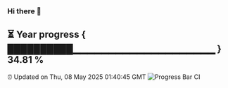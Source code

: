 ### Hi there 👋
⏳ Year progress { ██████████▁▁▁▁▁▁▁▁▁▁▁▁▁▁▁▁▁▁▁▁ } 34.81 %
---
⏰ Updated on Thu, 08 May 2025 01:40:45 GMT
![Progress Bar CI](https://github.com/liununu/liununu/workflows/Progress%20Bar%20CI/badge.svg)

